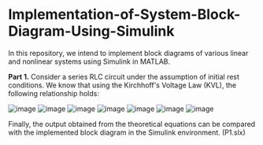# Implementation-of-System-Block-Diagram-Using-Simulink
In this repository, we intend to implement block diagrams of various linear and nonlinear systems using Simulink in MATLAB.

**Part 1.** Consider a series RLC circuit under the assumption of initial rest conditions. We know that using the Kirchhoff's Voltage Law (KVL), the following relationship holds:

![image](https://github.com/ErfanPanahi/Implementation-of-System-Block-Diagram-Using-Simulink/assets/107314081/74e17d4f-f7a8-465a-95c7-5d1c1dce0759)
![image](https://github.com/ErfanPanahi/Implementation-of-System-Block-Diagram-Using-Simulink/assets/107314081/8e77eaab-e72c-4b3a-9735-0faa1c888fca)
![image](https://github.com/ErfanPanahi/Implementation-of-System-Block-Diagram-Using-Simulink/assets/107314081/a228055d-95f6-446b-8676-5ea3bd8df979)
![image](https://github.com/ErfanPanahi/Implementation-of-System-Block-Diagram-Using-Simulink/assets/107314081/ec3f88f2-9c1c-4c32-9968-0d681cf4b1f2)
![image](https://github.com/ErfanPanahi/Implementation-of-System-Block-Diagram-Using-Simulink/assets/107314081/e83c4f1d-cb58-4abd-9a7e-eeca155ad6c7)
![image](https://github.com/ErfanPanahi/Implementation-of-System-Block-Diagram-Using-Simulink/assets/107314081/caf4199f-d842-4211-aec5-bbb0c4b59013)
![image](https://github.com/ErfanPanahi/Implementation-of-System-Block-Diagram-Using-Simulink/assets/107314081/fdef80f5-8e5c-47d7-9f62-a8a1e118b9f2)

Finally, the output obtained from the theoretical equations can be compared with the implemented block diagram in the Simulink environment. (P1.slx)
